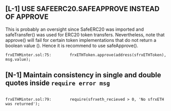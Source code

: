 ## [L-1] USE SAFEERC20.SAFEAPPROVE INSTEAD OF APPROVE
This is probably an oversight since SafeERC20 was imported and safeTransfer() was used for ERC20 token transfers. Nevertheless, note that approve() will fail for certain token implementations that do not return a boolean value (). Hence it is recommend to use safeApprove().
```solidity
frxETHMinter.sol:75:        frxETHToken.approve(address(sfrxETHToken), msg.value);
```

## [N-1] Maintain consistency in single and double quotes inside `require error msg`
```solidity

frxETHMinter.sol:79:        require(sfrxeth_recieved > 0, 'No sfrxETH was returned');
```